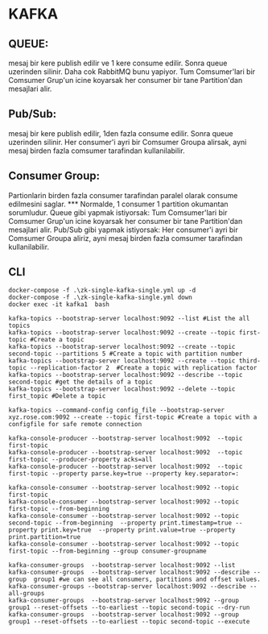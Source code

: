 # KAFKA #
## QUEUE: 
mesaj bir kere publish edilir ve 1 kere consume edilir. Sonra queue uzerinden silinir. Daha cok RabbitMQ bunu yapiyor. 
Tum Comsumer'lari bir Comsumer Grup'un icine koyarsak her consumer bir tane Partition'dan mesajlari alir. 



## Pub/Sub: 
mesaj bir kere publish edilir, 1den fazla consume edilir. Sonra queue uzerinden silinir. 
Her consumer'i ayri bir Comsumer Groupa alirsak, ayni mesaj birden fazla comsumer tarafindan kullanilabilir.  

## Consumer Group: 
Partionlarin birden fazla consumer tarafindan paralel olarak consume edilmesini saglar. 
***  Normalde, 1 consumer 1 partition okumantan sorumludur. 
Queue gibi yapmak istiyorsak: Tum Comsumer'lari bir Comsumer Grup'un icine koyarsak her consumer bir tane Partition'dan mesajlari alir. 
Pub/Sub gibi yapmak istiyorsak: Her consumer'i ayri bir Comsumer Groupa aliriz, ayni mesaj birden fazla comsumer tarafindan kullanilabilir. 


## CLI
```shell
docker-compose -f .\zk-single-kafka-single.yml up -d
docker-compose -f .\zk-single-kafka-single.yml down
docker exec -it kafka1  bash

kafka-topics --bootstrap-server localhost:9092 --list #List the all topics 
kafka-topics --bootstrap-server localhost:9092 --create --topic first-topic #Create a topic
kafka-topics --bootstrap-server localhost:9092 --create --topic second-topic --partitions 5 #Create a topic with partition number
kafka-topics --bootstrap-server localhost:9092 --create --topic third-topic --replication-factor 2  #Create a topic with replication factor
kafka-topics --bootstrap-server localhost:9092 --describe --topic second-topic #get the details of a topic
kafka-topics --bootstrap-server localhost:9092 --delete --topic first_topic #Delete a topic

kafka-topics --command-config config_file --bootstrap-server xyz.rose.com:9092 --create --topic first-topic #Create a topic with a configfile for safe remote connection

kafka-console-producer --bootstrap-server localhost:9092  --topic first-topic
kafka-console-producer --bootstrap-server localhost:9092  --topic first-topic --producer-property acks=all
kafka-console-producer --bootstrap-server localhost:9092  --topic first-topic --property parse.key=true --property key.separator=:

kafka-console-consumer --bootstrap-server localhost:9092 --topic first-topic
kafka-console-consumer --bootstrap-server localhost:9092 --topic first-topic --from-beginning
kafka-console-consumer --bootstrap-server localhost:9092 --topic second-topic --from-beginning  --property print.timestamp=true --property print.key=true  --property print.value=true --property print.partition=true
kafka-console-consumer --bootstrap-server localhost:9092 --topic first-topic --from-beginning --group consumer-groupname

kafka-consumer-groups  --bootstrap-server localhost:9092 --list
kafka-consumer-groups  --bootstrap-server localhost:9092 --describe --group  group1 #we can see all consumers, partitions and offset values.
kafka-consumer-groups --bootstrap-server localhost:9092 --describe --all-groups
kafka-consumer-groups  --bootstrap-server localhost:9092 --group group1 --reset-offsets --to-earliest --topic second-topic --dry-run
kafka-consumer-groups  --bootstrap-server localhost:9092 --group group1 --reset-offsets --to-earliest --topic second-topic --execute

```